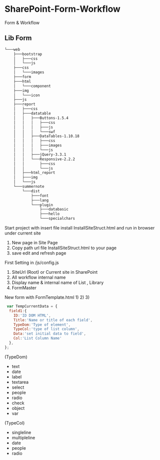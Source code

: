 # SharePoint-Form-Workflow
Form &amp; Workflow

## Lib Form
``` bash
└───web
    ├───bootstrap
    │   ├───css
    │   └───js
    ├───css
    │   └───images
    ├───form
    ├───html
    │   └───component
    ├───img
    │   └───icon
    ├───js
    ├───report
    │   ├───css
    │   ├───datatable
    │   │   ├───Buttons-1.5.4
    │   │   │   ├───css
    │   │   │   ├───js
    │   │   │   └───swf
    │   │   ├───DataTables-1.10.18
    │   │   │   ├───css
    │   │   │   ├───images
    │   │   │   └───js
    │   │   ├───jQuery-3.3.1
    │   │   └───Responsive-2.2.2
    │   │       ├───css
    │   │       └───js
    │   ├───html_report
    │   ├───img
    │   └───js
    └───summernote
        └───dist
            ├───font
            ├───lang
            └───plugin
                ├───databasic
                ├───hello
                └───specialchars
```
Start project with insert file install InstallSiteStruct.html and run in browser under current site
1) New page in Site Page
2) Copy path url file InstallSiteStruct.html to your page
3) save edit and refresh page

First Setting in /js/config.js
1) SiteUrl (Root) or Current site in SharePoint
2) All workflow internal name
3) Display name & internal name of List , Library
4) FormMaster

New form with FormTemplate.html
1) 
2) 
3) 


``` javascript
 var TempCurrentData = {
  field1:{
    ID:'ID DOM HTML',
    Title:'Name or title of each field',
    TypeDom:'Type of element',
    TypeCol:'type of list column',
    Data:'set initial data to field',
    Col:'List Column Name'
  },
}; 
```


  (TypeDom)           
  - text               
  - date              
  - label              
  - textarea          
  - select            
  - people
  - radio
  - check
  - object
  - var

  (TypeCol)
  - singleline
  - multipleline
  - date
  - people
  - radio

